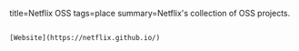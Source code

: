 title=Netflix OSS
tags=place
summary=Netflix's collection of OSS projects.
~~~~~~

[Website](https://netflix.github.io/) 

